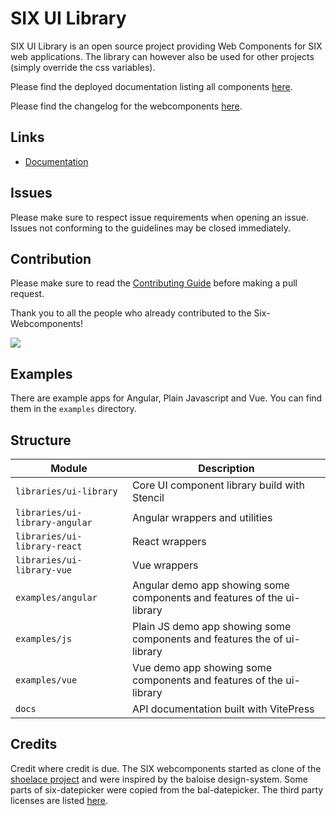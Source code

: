 # SIX UI Library

SIX UI Library is an open source project providing Web Components for SIX web applications. The library can however also
be used for other projects (simply override the css variables).

Please find the deployed documentation listing all components [here](https://six-group.github.io/six-webcomponents/).

Please find the changelog for the webcomponents [here](docs/changelog.md).

## Links

- [Documentation](https://six-group.github.io/six-webcomponents/)

## Issues

Please make sure to respect issue requirements when opening an issue. Issues not conforming to the guidelines may be closed immediately.

## Contribution

Please make sure to read the [Contributing Guide](https://github.com/six-group/six-webcomponents/blob/main/.github/contributing.md) before making a pull request.

Thank you to all the people who already contributed to the Six-Webcomponents!

<a href="https://github.com/six-group/six-webcomponents/graphs/contributors"><img src="https://contrib.rocks/image?repo=six-group/six-webcomponents" /></a>

## Examples

There are example apps for Angular, Plain Javascript and Vue. You can find them in the `examples` directory.

## Structure

| Module                         | Description                                                              |
| ------------------------------ | ------------------------------------------------------------------------ |
| `libraries/ui-library`         | Core UI component library build with Stencil                             |
| `libraries/ui-library-angular` | Angular wrappers and utilities                                           |
| `libraries/ui-library-react`   | React wrappers                                                           |
| `libraries/ui-library-vue`     | Vue wrappers                                                             |
| `examples/angular`             | Angular demo app showing some components and features of the ui-library  |
| `examples/js`                  | Plain JS demo app showing some components and features the of ui-library |
| `examples/vue`                 | Vue demo app showing some components and features of the ui-library      |
| `docs`                         | API documentation built with VitePress                                   |

## Credits

Credit where credit is due. The SIX webcomponents started as clone of the [shoelace project](https://shoelace.style/) and were inspired by the baloise
design-system. Some parts of six-datepicker were copied from the bal-datepicker.
The third party licenses are listed [here](packages/ui-library/third-party-licenses).
